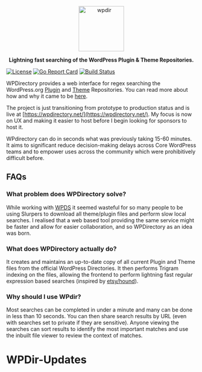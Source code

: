 <p align="center"><img src="web/public/assets/horizontal.svg" alt="wpdir" height="120px"></p>
<p align="center"><strong>Lightning fast searching of the WordPress Plugin &#38; Theme Repositories.</strong></p>

[![License](https://img.shields.io/badge/license-MIT-red.svg)](https://github.com/wpdirectory/wpdir/blob/master/LICENSE) [![Go Report Card](https://goreportcard.com/badge/github.com/wpdirectory/wpdir)](https://goreportcard.com/report/github.com/wpdirectory/wpdir) [![Build Status](https://travis-ci.org/wpdirectory/wpdir.svg?branch=master)](https://travis-ci.org/wpdirectory/wpdir)

WPDirectory provides a web interface for regex searching the WordPress.org [Plugin](https://plugins.svn.wordpress.org/) and [Theme](https://themes.svn.wordpress.org/) Repositories. You can read more about how and why it came to be [here](https://www.peterbooker.com/wpdirectory-reveal/).

The project is just transitioning from prototype to production status and is live at [https://wpdirectory.net/](https://wpdirectory.net/). My focus is now on UX and making it easier to host before I begin looking for sponsors to host it.

WPdirectory can do in seconds what was previously taking 15-60 minutes. It aims to significant reduce decision-making delays across Core WordPress teams and to empower uses across the community which were prohibitively difficult before.

## FAQs

### What problem does WPDirectory solve?

While working with [WPDS](https://github.com/PeterBooker/wpds) it seemed wasteful for so many people to be using Slurpers to download all theme/plugin files and perform slow local searches. I realised that a web based tool providing the same service might be faster and allow for easier collaboration, and so WPDirectory as an idea was born.

### What does WPDirectory actually do?

It creates and maintains an up-to-date copy of all current Plugin and Theme files from the official WordPress Directories. It then performs Trigram indexing on the files, allowing the frontend to perform lightning fast regular expression based searches (inspired by [etsy/hound](https://github.com/etsy/hound)).

### Why should I use WPdir?

Most searches can be completed in under a minute and many can be done in less than 10 seconds. You can then share search results by URL (even with searches set to private if they are sensitive). Anyone viewing the searches can sort results to identify the most important matches and use the inbuilt file viewer to review the context of matches.
# WPDir-Updates
